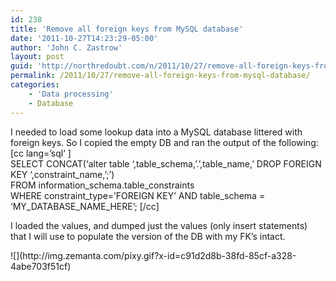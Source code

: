 ```yaml
---
id: 238
title: 'Remove all foreign keys from MySQL database'
date: '2011-10-27T14:23:29-05:00'
author: 'John C. Zastrow'
layout: post
guid: 'http://northredoubt.com/n/2011/10/27/remove-all-foreign-keys-from-mysql-database/'
permalink: /2011/10/27/remove-all-foreign-keys-from-mysql-database/
categories:
    - 'Data processing'
    - Database
---
```


I needed to load some lookup data into a MySQL database littered with foreign keys. So I copied the empty DB and ran the output of the following:  
 \[cc lang=’sql’ \]  
SELECT CONCAT(‘alter table ‘,table\_schema,’.’,table\_name,’ DROP FOREIGN KEY ‘,constraint\_name,’;’)  
FROM information\_schema.table\_constraints  
WHERE constraint\_type=’FOREIGN KEY’ AND table\_schema = ‘MY\_DATABASE\_NAME\_HERE’; \[/cc\]

I loaded the values, and dumped just the values (only insert statements) that I will use to populate the version of the DB with my FK’s intact.

<div class="zemanta-pixie">![](http://img.zemanta.com/pixy.gif?x-id=c91d2d8b-38fd-85cf-a328-4abe703f51cf)</div>